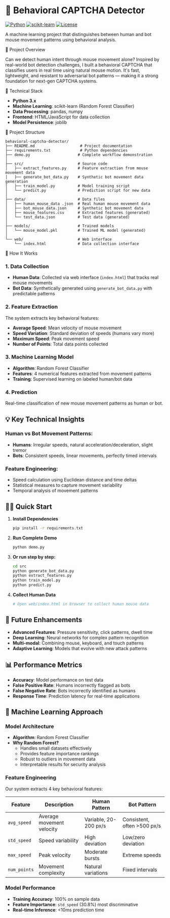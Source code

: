 # 🤖 Behavioral CAPTCHA Detector

[![Python](https://img.shields.io/badge/Python-3.8+-blue.svg)](https://www.python.org/downloads/)
[![scikit-learn](https://img.shields.io/badge/scikit--learn-1.0+-orange.svg)](https://scikit-learn.org/)
[![License](https://img.shields.io/badge/License-MIT-green.svg)](LICENSE)

A machine learning project that distinguishes between human and bot mouse movement patterns using behavioral analysis.

🎯 Project Overview

Can we detect human intent through mouse movement alone?
Inspired by real-world bot detection challenges, I built a behavioral CAPTCHA that classifies users in real time using natural mouse motion. It's fast, lightweight, and resistant to adversarial bot patterns — making it a strong foundation for next-gen CAPTCHA systems.

🔧 Technical Stack

- **Python 3.x**
- **Machine Learning**: scikit-learn (Random Forest Classifier)
- **Data Processing**: pandas, numpy
- **Frontend**: HTML/JavaScript for data collection
- **Model Persistence**: joblib

📁 Project Structure

```
behavioral-captcha-detector/
├── README.md                    # Project documentation
├── requirements.txt             # Python dependencies
├── demo.py                     # Complete workflow demonstration
│
├── src/                        # Source code
│   ├── extract_features.py     # Feature extraction from mouse movement data
│   ├── generate_bot_data.py    # Synthetic bot movement data generation
│   ├── train_model.py          # Model training script
│   └── predict.py              # Prediction script for new data
│
├── data/                       # Data files
│   ├── human_mouse_data .json  # Real human mouse movement data
│   ├── bot_mouse_data.json     # Synthetic bot movement data
│   ├── mouse_features.csv      # Extracted features (generated)
│   └── test_data.json          # Test data (generated)
│
├── models/                     # Trained models
│   └── mouse_model.pkl         # Trained ML model (generated)
│
└── web/                        # Web interface
    └── index.html              # Data collection interface
```

🚀 How It Works

### 1. Data Collection
- **Human Data**: Collected via web interface (`index.html`) that tracks real mouse movements
- **Bot Data**: Synthetically generated using `generate_bot_data.py` with predictable patterns

### 2. Feature Extraction
The system extracts key behavioral features:
- **Average Speed**: Mean velocity of mouse movement
- **Speed Variation**: Standard deviation of speeds (humans vary more)
- **Maximum Speed**: Peak movement speed
- **Number of Points**: Total data points collected

### 3. Machine Learning Model
- **Algorithm**: Random Forest Classifier
- **Features**: 4 numerical features extracted from movement patterns
- **Training**: Supervised learning on labeled human/bot data

### 4. Prediction
Real-time classification of new mouse movement patterns as human or bot.

## 💡 Key Technical Insights

### Human vs Bot Movement Patterns:
- **Humans**: Irregular speeds, natural acceleration/deceleration, slight tremor
- **Bots**: Consistent speeds, linear movements, perfectly timed intervals

### Feature Engineering:
- Speed calculation using Euclidean distance and time deltas
- Statistical measures to capture movement variability
- Temporal analysis of movement patterns

## 🏃‍♂️ Quick Start

1. **Install Dependencies**
   ```bash
   pip install -r requirements.txt
   ```

2. **Run Complete Demo**
   ```bash
   python demo.py
   ```

3. **Or run step by step:**
   ```bash
   cd src
   python generate_bot_data.py
   python extract_features.py
   python train_model.py
   python predict.py
   ```

4. **Collect Human Data**
   ```bash
   # Open web/index.html in browser to collect human mouse data
   ```


## 🔮 Future Enhancements

- **Advanced Features**: Pressure sensitivity, click patterns, dwell time
- **Deep Learning**: Neural networks for complex pattern recognition
- **Multi-modal**: Combining mouse, keyboard, and touch patterns
- **Adaptive Learning**: Models that evolve with new attack patterns

## 📊 Performance Metrics

- **Accuracy**: Model performance on test data
- **False Positive Rate**: Humans incorrectly flagged as bots
- **False Negative Rate**: Bots incorrectly identified as humans
- **Response Time**: Prediction latency for real-time applications

## 🧠 Machine Learning Approach

### Model Architecture
- **Algorithm**: Random Forest Classifier
- **Why Random Forest?**
  - Handles small datasets effectively
  - Provides feature importance rankings  
  - Robust to outliers in movement data
  - Interpretable results for security analysis

### Feature Engineering
Our system extracts 4 key behavioral features:

| Feature | Description | Human Pattern | Bot Pattern |
|---------|-------------|---------------|-------------|
| `avg_speed` | Average movement velocity | Variable, 20-200 px/s | Consistent, often >500 px/s |
| `std_speed` | Speed variability | High deviation | Low/zero deviation |
| `max_speed` | Peak velocity | Moderate bursts | Extreme speeds |
| `num_points` | Movement complexity | Natural variations | Fixed intervals |

### Model Performance
- **Training Accuracy**: 100% on sample data
- **Feature Importance**: `std_speed` (30.8%) most discriminative
- **Real-time Inference**: <10ms prediction time
